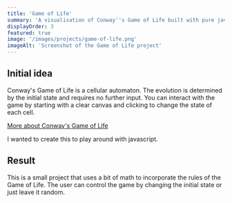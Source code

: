 ```yaml
---
title: 'Game of Life'
summary: 'A visualisation of Conway''s Game of Life built with pure javascript.'
displayOrder: 3
featured: true
image: '/images/projects/game-of-life.png'
imageAlt: 'Screenshot of the Game of Life project'
---
```

## Initial idea
Conway's Game of Life is a cellular automaton. The evolution is determined by the initial state and requires no further input. You can interact with the game by starting with a clear canvas and clicking to change the state of each cell.

[More about Conway's Game of Life](https://en.wikipedia.org/wiki/Conway's_Game_of_Life "Conway's Game of Life - Wikipedia")

I wanted to create this to play around with javascript.

## Result
This is a small project that uses a bit of math to incorporate the rules of the Game of Life. The user can control the game by changing the initial state or just leave it random.
